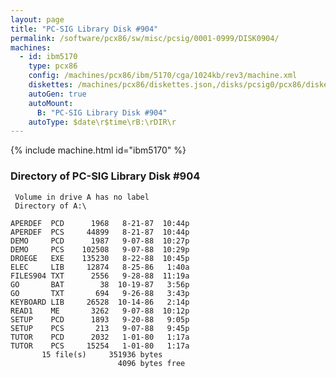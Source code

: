 ```yaml
---
layout: page
title: "PC-SIG Library Disk #904"
permalink: /software/pcx86/sw/misc/pcsig/0001-0999/DISK0904/
machines:
  - id: ibm5170
    type: pcx86
    config: /machines/pcx86/ibm/5170/cga/1024kb/rev3/machine.xml
    diskettes: /machines/pcx86/diskettes.json,/disks/pcsig0/pcx86/diskettes.json
    autoGen: true
    autoMount:
      B: "PC-SIG Library Disk #904"
    autoType: $date\r$time\rB:\rDIR\r
---
```


{% include machine.html id="ibm5170" %}

### Directory of PC-SIG Library Disk #904

     Volume in drive A has no label
     Directory of A:\

    APERDEF  PCD      1968   8-21-87  10:44p
    APERDEF  PCS     44899   8-21-87  10:44p
    DEMO     PCD      1987   9-07-88  10:27p
    DEMO     PCS    102508   9-07-88  10:29p
    DROEGE   EXE    135230   8-22-88  10:45p
    ELEC     LIB     12874   8-25-86   1:40a
    FILES904 TXT      2556   9-28-88  11:19a
    GO       BAT        38  10-19-87   3:56p
    GO       TXT       694   9-26-88   3:43p
    KEYBOARD LIB     26528  10-14-86   2:14p
    READ1    ME       3262   9-07-88  10:12p
    SETUP    PCD      1893   9-20-88   9:05p
    SETUP    PCS       213   9-07-88   9:45p
    TUTOR    PCD      2032   1-01-80   1:17a
    TUTOR    PCS     15254   1-01-80   1:17a
           15 file(s)     351936 bytes
                            4096 bytes free
